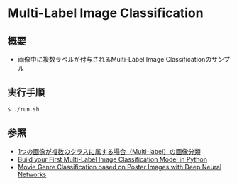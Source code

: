 # Multi-Label Image Classification

## 概要

* 画像中に複数ラベルが付与されるMulti-Label Image Classificationのサンプル

## 実行手順

	$ ./run.sh

## 参照

* [1つの画像が複数のクラスに属する場合（Multi-label）の画像分類](https://qiita.com/koshian2/items/ab5e0c68a257585d7c6f)
* [Build your First Multi-Label Image Classification Model in Python](https://www.analyticsvidhya.com/blog/2019/04/build-first-multi-label-image-classification-model-python/)
* [Movie Genre Classification based on Poster Images with Deep Neural Networks](https://www.cs.ccu.edu.tw/~wtchu/projects/MoviePoster/index.html)

